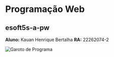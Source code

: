 # Programação Web
## esoft5s-a-pw

**Aluno:** Kauan Henrique Bertalha 
**RA:** 22262074-2

![Garoto de Programa](https://www.agenciaslim.com.br/wp-content/uploads/2018/08/desenvolvimento-web-linguagens.jpg)